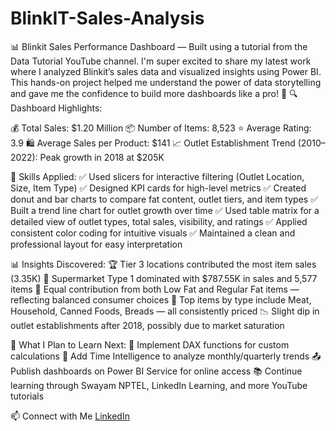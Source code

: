 # BlinkIT-Sales-Analysis
📊 Blinkit Sales Performance Dashboard — Built using a tutorial from the Data Tutorial YouTube channel.
I'm super excited to share my latest work where I analyzed Blinkit’s sales data and visualized insights using Power BI. This hands-on project helped me understand the power of data storytelling and gave me the confidence to build more dashboards like a pro! 💪
🔍 Dashboard Highlights:

💰 Total Sales: $1.20 Million
📦 Number of Items: 8,523
⭐ Average Rating: 3.9
🛍️ Average Sales per Product: $141 
📈 Outlet Establishment Trend (2010–2022): Peak growth in 2018 at $205K

🧠 Skills Applied:
✅ Used slicers for interactive filtering (Outlet Location, Size, Item Type)
 ✅ Designed KPI cards for high-level metrics
 ✅ Created donut and bar charts to compare fat content, outlet tiers, and item types
 ✅ Built a trend line chart for outlet growth over time
 ✅ Used table matrix for a detailed view of outlet types, total sales, visibility, and ratings
 ✅ Applied consistent color coding for intuitive visuals
 ✅ Maintained a clean and professional layout for easy interpretation

📊 Insights Discovered:
🏆 Tier 3 locations contributed the most item sales (3.35K)
🏪 Supermarket Type 1 dominated with $787.55K in sales and 5,577 items
🌱 Equal contribution from both Low Fat and Regular Fat items — reflecting balanced consumer choices
🛒 Top items by type include Meat, Household, Canned Foods, Breads — all consistently priced
📉 Slight dip in outlet establishments after 2018, possibly due to market saturation

🎯 What I Plan to Learn Next:
🔧 Implement DAX functions for custom calculations
 📆 Add Time Intelligence to analyze monthly/quarterly trends
 📤 Publish dashboards on Power BI Service for online access
 📚 Continue learning through Swayam NPTEL, LinkedIn Learning, and more YouTube tutorials

 📫 Connect with Me
[LinkedIn](https://www.linkedin.com/in/er-sumit-tanwar)

